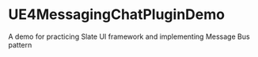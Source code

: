 # UE4MessagingChatPluginDemo

A demo for practicing Slate UI framework and implementing Message Bus pattern
